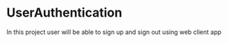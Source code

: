 # UserAuthentication
In this project user will be able to sign up and sign out using web client app
